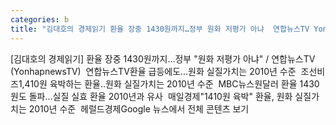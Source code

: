 ```yaml
---
categories: b
title: "김대호의 경제읽기 환율 장중 1430원까지…정부 원화 저평가 아냐  연합뉴스TV YonhapnewsTV  연합뉴스TV"
---
```

[김대호의 경제읽기] 환율 장중 1430원까지…정부 "원화 저평가 아냐" / 연합뉴스TV (YonhapnewsTV)&nbsp;&nbsp;연합뉴스TV환율 급등에도…원화 실질가치는 2010년 수준&nbsp;&nbsp;조선비즈1,410원 육박하는 환율‥원화 실질가치는 2010년 수준&nbsp;&nbsp;MBC뉴스원달러 환율 1430원도 돌파…실질 실효 환율 2010년과 유사&nbsp;&nbsp;매일경제"1410원 육박" 환율, 원화 실질가치는 2010년 수준&nbsp;&nbsp;헤럴드경제Google 뉴스에서 전체 콘텐츠 보기